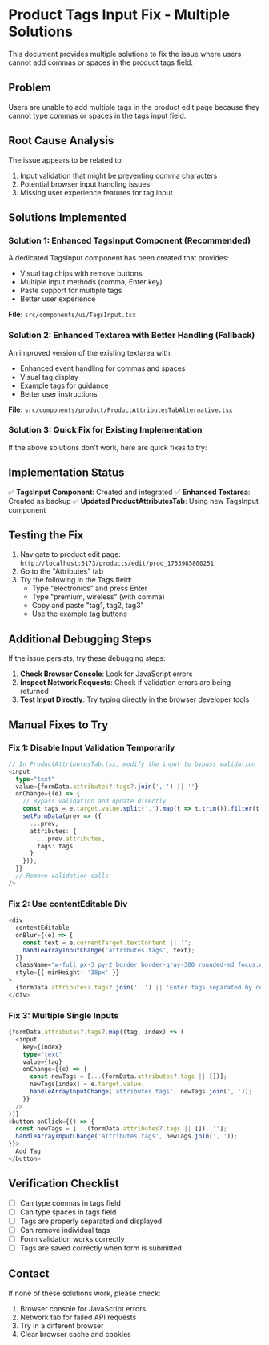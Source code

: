 # Product Tags Input Fix - Multiple Solutions

This document provides multiple solutions to fix the issue where users cannot add commas or spaces in the product tags field.

## Problem
Users are unable to add multiple tags in the product edit page because they cannot type commas or spaces in the tags input field.

## Root Cause Analysis
The issue appears to be related to:
1. Input validation that might be preventing comma characters
2. Potential browser input handling issues
3. Missing user experience features for tag input

## Solutions Implemented

### Solution 1: Enhanced TagsInput Component (Recommended)
A dedicated TagsInput component has been created that provides:
- Visual tag chips with remove buttons
- Multiple input methods (comma, Enter key)
- Paste support for multiple tags
- Better user experience

**File:** `src/components/ui/TagsInput.tsx`

### Solution 2: Enhanced Textarea with Better Handling (Fallback)
An improved version of the existing textarea with:
- Enhanced event handling for commas and spaces
- Visual tag display
- Example tags for guidance
- Better user instructions

**File:** `src/components/product/ProductAttributesTabAlternative.tsx`

### Solution 3: Quick Fix for Existing Implementation
If the above solutions don't work, here are quick fixes to try:

## Implementation Status

✅ **TagsInput Component**: Created and integrated
✅ **Enhanced Textarea**: Created as backup
✅ **Updated ProductAttributesTab**: Using new TagsInput component

## Testing the Fix

1. Navigate to product edit page: `http://localhost:5173/products/edit/prod_1753985800251`
2. Go to the "Attributes" tab
3. Try the following in the Tags field:
   - Type "electronics" and press Enter
   - Type "premium, wireless" (with comma)
   - Copy and paste "tag1, tag2, tag3"
   - Use the example tag buttons

## Additional Debugging Steps

If the issue persists, try these debugging steps:

1. **Check Browser Console**: Look for JavaScript errors
2. **Inspect Network Requests**: Check if validation errors are being returned
3. **Test Input Directly**: Try typing directly in the browser developer tools

## Manual Fixes to Try

### Fix 1: Disable Input Validation Temporarily
```typescript
// In ProductAttributesTab.tsx, modify the input to bypass validation
<input
  type="text"
  value={formData.attributes?.tags?.join(', ') || ''}
  onChange={(e) => {
    // Bypass validation and update directly
    const tags = e.target.value.split(',').map(t => t.trim()).filter(t => t);
    setFormData(prev => ({
      ...prev,
      attributes: {
        ...prev.attributes,
        tags: tags
      }
    }));
  }}
  // Remove validation calls
/>
```

### Fix 2: Use contentEditable Div
```typescript
<div
  contentEditable
  onBlur={(e) => {
    const text = e.currentTarget.textContent || '';
    handleArrayInputChange('attributes.tags', text);
  }}
  className="w-full px-3 py-2 border border-gray-300 rounded-md focus:outline-none"
  style={{ minHeight: '38px' }}
>
  {formData.attributes?.tags?.join(', ') || 'Enter tags separated by commas...'}
</div>
```

### Fix 3: Multiple Single Inputs
```typescript
{formData.attributes?.tags?.map((tag, index) => (
  <input
    key={index}
    type="text"
    value={tag}
    onChange={(e) => {
      const newTags = [...(formData.attributes?.tags || [])];
      newTags[index] = e.target.value;
      handleArrayInputChange('attributes.tags', newTags.join(', '));
    }}
  />
))}
<button onClick={() => {
  const newTags = [...(formData.attributes?.tags || []), ''];
  handleArrayInputChange('attributes.tags', newTags.join(', '));
}}>
  Add Tag
</button>
```

## Verification Checklist

- [ ] Can type commas in tags field
- [ ] Can type spaces in tags field
- [ ] Tags are properly separated and displayed
- [ ] Can remove individual tags
- [ ] Form validation works correctly
- [ ] Tags are saved correctly when form is submitted

## Contact
If none of these solutions work, please check:
1. Browser console for JavaScript errors
2. Network tab for failed API requests
3. Try in a different browser
4. Clear browser cache and cookies
